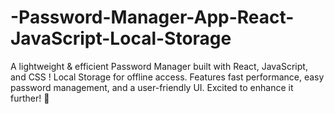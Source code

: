 # -Password-Manager-App-React-JavaScript-Local-Storage
A lightweight &amp; efficient Password Manager built with React, JavaScript, and CSS ! Local Storage for offline access. Features fast performance, easy password management, and a user-friendly UI. Excited to enhance it further! 🚀
